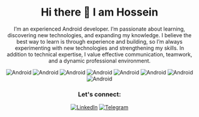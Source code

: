 <!--
**HoseinSadonasl/HoseinSadonasl** is a ✨ _special_ ✨ repository because its `README.md` (this file) appears on your GitHub profile.

Here are some ideas to get you started:


- 🔭 I’m currently working on ...
- 🌱 I’m currently learning ...
- 👯 I’m looking to collaborate on ...
- 🤔 I’m looking for help with ...
- 💬 Ask me about ...
- 📫 How to reach me: ...
- 😄 Pronouns: ...
- ⚡ Fun fact: ...
-->
<h1 align="center">Hi there 👋 I am Hossein</h1>
<p align="center">
I’m an experienced Android developer. I’m passionate about learning, discovering new technologies, and expanding my knowledge. I believe the best way to learn is through experience and building, so I’m always experimenting with new technologies and strengthening my skills. In addition to technical expertise, I value effective communication, teamwork, and a dynamic professional environment.
</p>

<div align="center">
  
 ![Android](https://img.shields.io/badge/Android-3DDC84?logo=android&logoColor=white) ![Android](https://img.shields.io/badge/Kotlin-%237F52FF.svg?logo=kotlin&logoColor=white) ![Android](https://img.shields.io/badge/Java-%23ED8B00.svg?logo=openjdk&logoColor=white) ![Android](https://img.shields.io/badge/Jetpack_Compose-2EC781) ![Android](https://img.shields.io/badge/MVI-4FAFd5) ![Android](https://img.shields.io/badge/MVVM-c1b91b) ![Android](https://img.shields.io/badge/KMP-7F82FF) ![Android](https://img.shields.io/badge/CMP-4285F4) 

### Let's connect:
[![LinkedIn](https://custom-icon-badges.demolab.com/badge/LinkedIn-0A66C2?logo=linkedin-white&logoColor=fff)](https://www.linkedin.com/in/hoseinsadonasl) [![Telegram](https://img.shields.io/badge/Telegram-2CA5E0?logo=telegram&logoColor=white)](https://t.me/shamkhanihossein)
<br/>  
 
